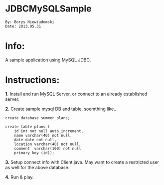 # JDBCMySQLSample
```
By: Borys Niewiadomski
Date: 2013.05.31
```

# Info:

A sample application using MySQL JDBC. 

# Instructions:

**1.** Install and run MySQL Server, or connect to an already established server.

**2.** Create sample mysql DB and table, soemthing like...

```
create database summer_plans;
```

```
create table plans (
	id int not null auto_increment,
	name varchar(40) not null,
	date date not null,
	location varchar(40) not null,
	comment  varchar(100) not null
	primary key (id));
```

**3.** Setup connect info with Client.java.
May want to create a restricted user as well for the above database. 

**4.** Run & play. 